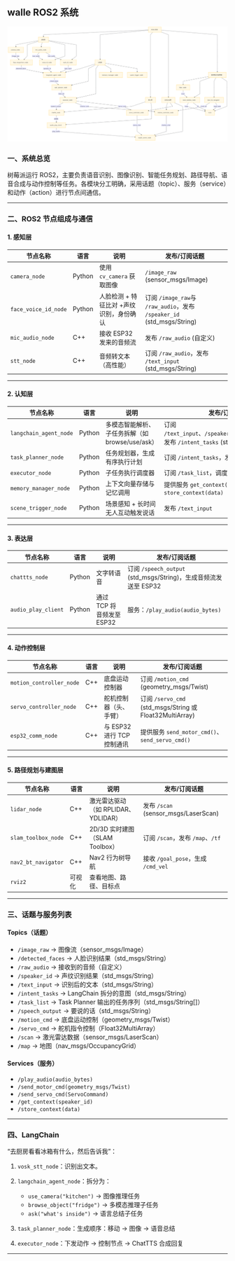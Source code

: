 ## walle ROS2 系统

<img src="../images/ros.png" alt="WALL·E" />

### 一、系统总览

树莓派运行 ROS2，主要负责语音识别、图像识别、智能任务规划、路径导航、语音合成与动作控制等任务。各模块分工明确，采用话题（topic）、服务（service）和动作（action）进行节点间通信。

---

### 二、ROS2 节点组成与通信

#### 1. 感知层

| 节点名称                    | 语言     | 说明                  | 发布/订阅话题                                                 |
| ----------------------- | ------ | ------------------- | ------------------------------------------------------- |
| `camera_node`           | Python | 使用 `cv_camera` 获取图像 | `/image_raw` (sensor\_msgs/Image)                       |
| `face_voice_id_node` | Python | 人脸检测 + 特征比对  +声纹识别，身份确认        | 订阅 `/image_raw`与 `/raw_audio`，发布 `/speaker_id` (std\_msgs/String) |
| `mic_audio_node`        | C++    | 接收 ESP32 发来的音频流     | 发布 `/raw_audio` (自定义)                                   |
| `stt_node`         | C++    | 音频转文本（高性能）          | 订阅 `/raw_audio`，发布 `/text_input` (std\_msgs/String)     |

---

#### 2. 认知层

| 节点名称                   | 语言     | 说明                              | 发布/订阅话题                                                                                   |
| ---------------------- | ------ | ------------------------------- | ----------------------------------------------------------------------------------------- |
| `langchain_agent_node` | Python | 多模态智能解析、子任务拆解（如 browse/use/ask） | 订阅 `/text_input`、`/speaker_id`、`/detected_faces`<br>发布 `/intent_tasks` (std\_msgs/String) |
| `task_planner_node`    | Python | 任务规划器，生成有序执行计划                  | 订阅 `/intent_tasks`，发布 `/task_list`                                                        |
| `executor_node`        | Python | 子任务执行调度器                        | 订阅 `/task_list`，调度动作/语音                                                                   |
| `memory_manager_node`  | Python | 上下文向量存储与记忆调用                    | 提供服务 `get_context(speaker_id)`、`store_context(data)`                                      |
| `scene_trigger_node`   | Python | 场景感知 + 长时间无人互动触发说话              | 发布 `/text_input`                                                                          |

---

#### 3. 表达层

| 节点名称                | 语言     | 说明                 | 发布/订阅话题                                               |
| ------------------- | ------ | ------------------ | ----------------------------------------------------- |
| `chattts_node`      | Python | 文字转语音              | 订阅 `/speech_output` (std\_msgs/String)，生成音频流发送至 ESP32 |
| `audio_play_client` | Python | 通过 TCP 将音频发至 ESP32 | 服务：`/play_audio(audio_bytes)`                         |

---

#### 4. 动作控制层

| 节点名称                     | 语言  | 说明                  | 发布/订阅话题                                                |
| ------------------------ | --- | ------------------- | ------------------------------------------------------ |
| `motion_controller_node` | C++ | 底盘运动控制器             | 订阅 `/motion_cmd` (geometry\_msgs/Twist)                |
| `servo_controller_node`  | C++ | 舵机控制器（头、手臂）         | 订阅 `/servo_cmd` (std\_msgs/String 或 Float32MultiArray) |
| `esp32_comm_node`        | C++ | 与 ESP32 进行 TCP 控制通讯 | 提供服务 `send_motor_cmd()`、`send_servo_cmd()`             |

---

#### 5. 路径规划与建图层

| 节点名称                | 语言  | 说明                        | 发布/订阅话题                             |
| ------------------- | --- | ------------------------- | ----------------------------------- |
| `lidar_node`        | C++ | 激光雷达驱动（如 RPLIDAR、YDLIDAR） | 发布 `/scan` (sensor\_msgs/LaserScan) |
| `slam_toolbox_node` | C++ | 2D/3D 实时建图（SLAM Toolbox）  | 订阅 `/scan`，发布 `/map`、`/tf`          |
| `nav2_bt_navigator` | C++ | Nav2 行为树导航                | 接收 `/goal_pose`，生成 `/cmd_vel`       |
| `rviz2`             | 可视化 | 查看地图、路径、目标点               |                                     |

---

### 三、话题与服务列表

#### Topics（话题）

* `/image_raw` → 图像流（sensor\_msgs/Image）
* `/detected_faces` → 人脸识别结果（std\_msgs/String）
* `/raw_audio` → 接收到的音频（自定义）
* `/speaker_id` → 声纹识别结果（std\_msgs/String）
* `/text_input` → 识别后的文本（std\_msgs/String）
* `/intent_tasks` → LangChain 拆分的意图（std\_msgs/String）
* `/task_list` → Task Planner 输出的任务序列（std\_msgs/String\[]）
* `/speech_output` → 要说的话（std\_msgs/String）
* `/motion_cmd` → 底盘运动控制（geometry\_msgs/Twist）
* `/servo_cmd` → 舵机指令控制（Float32MultiArray）
* `/scan` → 激光雷达数据（sensor\_msgs/LaserScan）
* `/map` → 地图（nav\_msgs/OccupancyGrid）

#### Services（服务）

* `/play_audio(audio_bytes)`
* `/send_motor_cmd(geometry_msgs/Twist)`
* `/send_servo_cmd(ServoCommand)`
* `/get_context(speaker_id)`
* `/store_context(data)`

---

### 四、LangChain

“去厨房看看冰箱有什么，然后告诉我”：

1. `vosk_stt_node`：识别出文本。
2. `langchain_agent_node`：拆分为：

   * `use_camera("kitchen")` → 图像推理任务
   * `browse_object("fridge")` → 多模态推理子任务
   * `ask("what's inside")` → 语言总结子任务
3. `task_planner_node`：生成顺序：移动 → 图像 → 语音总结
4. `executor_node`：下发动作 → 控制节点 → ChatTTS 合成回复

---
